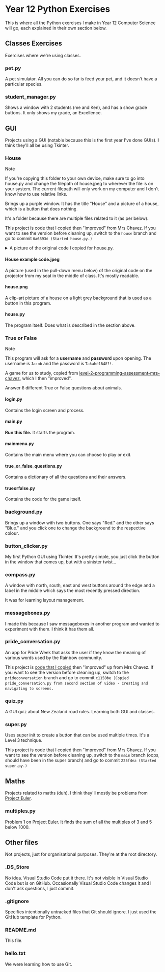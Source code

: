 # Year 12 Python Exercises

This is where all the Python exercises I make in Year 12 Computer Science will go, each explained in their own section below.

## Classes Exercises

Exercises where we're using classes.

### pet.py

A pet simulator. All you can do so far is feed your pet, and it doesn't have a particular species.

### student_manager.py

Shows a window with 2 students (me and Ken), and has a show grade buttons. It only shows my grade, an Excellence.

## GUI

Projects using a GUI (notable because this is the first year I've done GUIs). I think they'll all be using Tkinter.

### House

> [!NOTE]
> If you're copying this folder to your own device, make sure to go into house.py and change the filepath of house.jpeg to wherever the file is on your system. The current filepath will only work on my computer and I don't know how to use relative links.

Brings up a purple window. It has the title "House" and a picture of a house, which is a button that does nothing.

It's a folder because there are multiple files related to it (as per below).

This project is code that I copied then "improved" from Mrs Chavez. If you want to see the version before cleaning up, switch to the `house` branch and go to commit `6a6893d (Started house.py.)`

<details>

<summary>A picture of the original code I copied for house.py.</summary>

![A picture of the original code for house.py projected onto a wall.](GUI/House/House%20example%20code.jpeg)

</details>

#### House example code.jpeg

A picture (used in the pull-down menu below) of the original code on the projector from my seat in the middle of class. It's mostly readable.

#### house.png

A clip-art picture of a house on a light grey background that is used as a button in this program.

#### house.py

The program itself. Does what is described in the section above.

### True or False

> [!NOTE]
> This program will ask for a **username** and **password** upon opening. The username is `Jacob` and the password is `Takahē1848?!`.

A game for us to study, copied from [level-2-programming-assessment-mrs-chavez](https://github.com/MRGS-Computer-Scientist/level-2-programming-assessment-mrs-chavez/tree/main), which I then "improved".

Answer 8 different True or False questions about animals.

#### login.py

Contains the login screen and process.

#### main.py

**Run this file.**  It starts the program.

#### mainmenu.py

Contains the main menu where you can choose to play or exit.

#### true_or_false_questions.py

Contains a dictionary of all the questions and their answers.

#### trueorfalse.py

Contains the code for the game itself.

### background.py

Brings up a window with two buttons. One says "Red." and the other says "Blue." and you click one to change the background to the respective colour.

### button_clicker.py

My first Python GUI using Tkinter. It's pretty simple, you just click the button in the window that comes up, but with a sinister twist...

### compass.py

A window with north, south, east and west buttons around the edge and a label in the middle which says the most recently pressed direction.

It was for learning layout management.

### messageboxes.py

I made this because I saw messageboxes in another program and wanted to experiment with them. I think it has them all.

### pride_conversation.py

An app for Pride Week that asks the user if they know the meaning of various words used by the Rainbow community.

This project is [code that I copied](https://drive.google.com/file/d/1niZqEklBdgea0ILwd2vFiKsP474_K9Qp/view) then "improved" up from Mrs Chavez. If you want to see the version before cleaning up, switch to the `prideconversation` branch and go to commit `c1158be (Copied pride_conversation.py from second section of video - Creating and navigating to screens.`

### quiz.py

A GUI quiz about New Zealand road rules. Learning both GUI and classes.

### super.py

Uses super init to create a button that can be used multiple times. It's a Level 3 technique.

This project is code that I copied then "improved" from Mrs Chavez. If you want to see the version before cleaning up, switch to the `main` branch (oops, should have been in the super branch) and go to commit `225f4ea (Started super.py.)`

## Maths

Projects related to maths (duh). I think they'll mostly be problems from [Project Euler](projecteuler.net/archives).

### multiples.py

Problem 1 on Project Euler. It finds the sum of all the multiples of 3 and 5 below 1000.

## Other files

Not projects, just for organisational purposes. They're at the root directory.

### .DS_Store

No idea. Visual Studio Code put it there. It's not visible in Visual Studio Code but is on GitHub. Occasionally Visual Studio Code changes it and I don't ask questions, I just commit.

### .gitignore

Specifies intentionally untracked files that Git should ignore. I just used the GitHub template for Python.

### README.md

This file.

### hello.txt

We were learning how to use Git.
